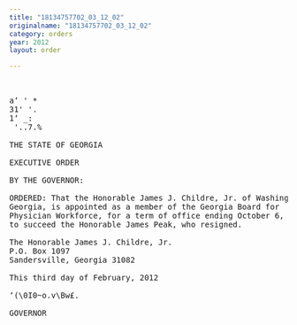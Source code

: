 ```yaml
---
title: "18134757702_03_12_02"
originalname: "18134757702_03_12_02"
category: orders
year: 2012
layout: order

---
```

<pre>
     

a‘ ' *
31' '.
1‘ _:
 '..7.% 

THE STATE OF GEORGIA

EXECUTIVE ORDER

BY THE GOVERNOR:

ORDERED: That the Honorable James J. Childre, Jr. of Washington County,
Georgia, is appointed as a member of the Georgia Board for
Physician Workforce, for a term of office ending October 6, 2012,
to succeed the Honorable James Peak, who resigned.

The Honorable James J. Childre, Jr.
P.O. Box 1097
Sandersville, Georgia 31082

This third day of February, 2012

‘(\0I0~o.v\Bw£.

GOVERNOR

</pre>
